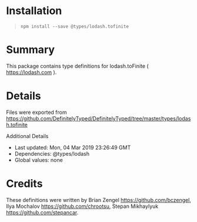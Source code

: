 # Installation
> `npm install --save @types/lodash.tofinite`

# Summary
This package contains type definitions for lodash.toFinite ( https://lodash.com ).

# Details
Files were exported from https://github.com/DefinitelyTyped/DefinitelyTyped/tree/master/types/lodash.tofinite

Additional Details
 * Last updated: Mon, 04 Mar 2019 23:26:49 GMT
 * Dependencies: @types/lodash
 * Global values: none

# Credits
These definitions were written by Brian Zengel <https://github.com/bczengel>, Ilya Mochalov <https://github.com/chrootsu>, Stepan Mikhaylyuk <https://github.com/stepancar>.
